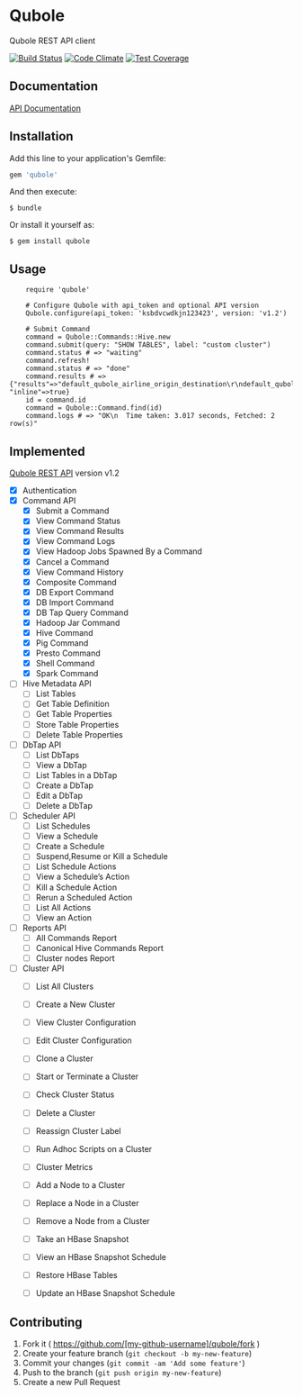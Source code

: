 # Qubole

Qubole REST API client

[![Build Status](https://travis-ci.org/Demandbase/qubole-ruby.svg?branch=master)](https://travis-ci.org/Demandbase/qubole-ruby)
[![Code Climate](https://codeclimate.com/github/Demandbase/qubole/badges/gpa.svg)](https://codeclimate.com/github/Demandbase/qubole)
[![Test Coverage](https://codeclimate.com/github/Demandbase/qubole/badges/coverage.svg)](https://codeclimate.com/github/Demandbase/qubole/coverage)

## Documentation

[API Documentation](http://www.rubydoc.info/github/Demandbase/qubole/master/Qubole)

## Installation

Add this line to your application's Gemfile:

```ruby
gem 'qubole'
```

And then execute:

    $ bundle

Or install it yourself as:

    $ gem install qubole

## Usage

		require 'qubole'

		# Configure Qubole with api_token and optional API version
		Qubole.configure(api_token: 'ksbdvcwdkjn123423', version: 'v1.2')

		# Submit Command
		command = Qubole::Commands::Hive.new
		command.submit(query: "SHOW TABLES", label: "custom cluster")
		command.status # => "waiting"
		command.refresh!
		command.status # => "done"
		command.results # => {"results"=>"default_qubole_airline_origin_destination\r\ndefault_qubole_memetracker\r\n", "inline"=>true}
		id = command.id
		command = Qubole::Command.find(id)
		command.logs # => "OK\n  Time taken: 3.017 seconds, Fetched: 2 row(s)"

## Implemented

[Qubole REST API](http://docs.qubole.com/en/latest/rest-api/index.html) version v1.2

- [x] Authentication
- [x] Command API
	- [x] Submit a Command
	- [x] View Command Status
	- [x] View Command Results
	- [x] View Command Logs
	- [x] View Hadoop Jobs Spawned By a Command
	- [x] Cancel a Command
	- [x] View Command History
	- [x] Composite Command
	- [x] DB Export Command
	- [x] DB Import Command
	- [x] DB Tap Query Command
	- [x] Hadoop Jar Command
	- [x] Hive Command
	- [x] Pig Command
	- [x] Presto Command
	- [x] Shell Command
	- [x] Spark Command
- [ ] Hive Metadata API
	- [ ] List Tables
	- [ ] Get Table Definition
	- [ ] Get Table Properties
	- [ ] Store Table Properties
	- [ ] Delete Table Properties
- [ ] DbTap API
	- [ ] List DbTaps
	- [ ] View a DbTap
	- [ ] List Tables in a DbTap
	- [ ] Create a DbTap
	- [ ] Edit a DbTap
	- [ ] Delete a DbTap
- [ ] Scheduler API
	- [ ] List Schedules
	- [ ] View a Schedule
	- [ ] Create a Schedule
	- [ ] Suspend,Resume or Kill a Schedule
	- [ ] List Schedule Actions
	- [ ] View a Schedule’s Action
	- [ ] Kill a Schedule Action
	- [ ] Rerun a Scheduled Action
	- [ ] List All Actions
	- [ ] View an Action
- [ ] Reports API
	- [ ] All Commands Report
	- [ ] Canonical Hive Commands Report
	- [ ] Cluster nodes Report
- [ ] Cluster API
	- [ ] List All Clusters
	- [ ] Create a New Cluster
	- [ ] View Cluster Configuration
	- [ ] Edit Cluster Configuration
	- [ ] Clone a Cluster
	- [ ] Start or Terminate a Cluster
	- [ ] Check Cluster Status
	- [ ] Delete a Cluster
	- [ ] Reassign Cluster Label
	- [ ] Run Adhoc Scripts on a Cluster
	- [ ] Cluster Metrics
	- [ ] Add a Node to a Cluster
	- [ ] Replace a Node in a Cluster
	- [ ] Remove a Node from a Cluster
	- [ ] Take an HBase Snapshot
	- [ ] View an HBase Snapshot Schedule
	- [ ] Restore HBase Tables
	- [ ] Update an HBase Snapshot Schedule


## Contributing

1. Fork it ( https://github.com/[my-github-username]/qubole/fork )
2. Create your feature branch (`git checkout -b my-new-feature`)
3. Commit your changes (`git commit -am 'Add some feature'`)
4. Push to the branch (`git push origin my-new-feature`)
5. Create a new Pull Request
